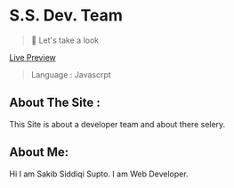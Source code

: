 <h1>S.S. Dev. Team</h1>
<blockquote>👀 Let's take a look</blockquote>
<a href="https://dev-team-s15.netlify.app/">Live Preview</a>
<blockquote>Language : Javascrpt</blockquote>
<h2>About The Site : </h2>
<p>This Site is about a developer team and about there selery.</p>
<h2>About Me: </h2>
<p>Hi I am Sakib Siddiqi Supto. I am Web Developer. </p>
